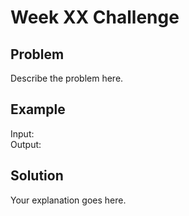 # Week XX Challenge

## Problem

Describe the problem here.

## Example

Input:  
Output:

## Solution

Your explanation goes here.
